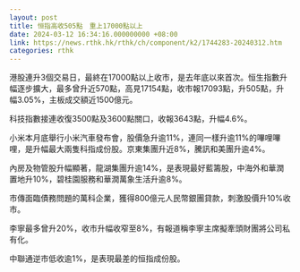 ```yaml
---
layout: post
title: 恒指高收505點　重上17000點以上
date: 2024-03-12 16:34:16.000000000 +08:00
link: https://news.rthk.hk/rthk/ch/component/k2/1744283-20240312.htm
categories: rthk
---
```


港股連升3個交易日，最終在17000點以上收市，是去年底以來首次。恒生指數升幅逐步擴大，最多曾升近570點，高見17154點，收市報17093點，升505點，升幅3.05%，主板成交額近1500億元。

科技指數接連收復3500點及3600點關口，收報3643點，升幅4.6%。

小米本月底舉行小米汽車發布會，股價急升逾11%，連同一樣升逾11%的嗶哩嗶哩，是升幅最大兩隻科指成份股。京東集團升近8%，騰訊和美團升逾4%。

內房及物管股升幅顯著，龍湖集團升逾14%，是表現最好藍籌股，中海外和華潤置地升10%，碧桂園服務和華潤萬象生活升逾8%。

市傳面臨債務問題的萬科企業，獲得800億元人民幣銀團貸款，刺激股價升10%收市。

李寧最多曾升20%，收市升幅收窄至8%，有報道稱李寧主席擬牽頭財團將公司私有化。

中聯通逆市低收逾1%，是表現最差的恒指成份股。
